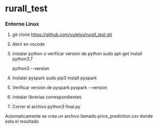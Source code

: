 # rurall_test

### Entorno Linux 
1. git clone https://github.com/yuletsy/rurall_test.git

2. Abrir en vscode

3. instalar python o verificar version de python
   sudo apt-get install python3.7

   python3 --version

4. Instalar pyspark
   sudo pip3 install pyspark

5. Verificar version de pyspark
   pyspark --version
   
6. instalar librerias correspondientes

7. Correr el archivo 
   python3 final.py

Automaticamente se crea un archivo llamado price_prediction.csv donde esta el resultado
